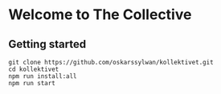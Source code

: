 # Welcome to The Collective

## Getting started
```
git clone https://github.com/oskarssylwan/kollektivet.git
cd kollektivet
npm run install:all
npm run start
```
